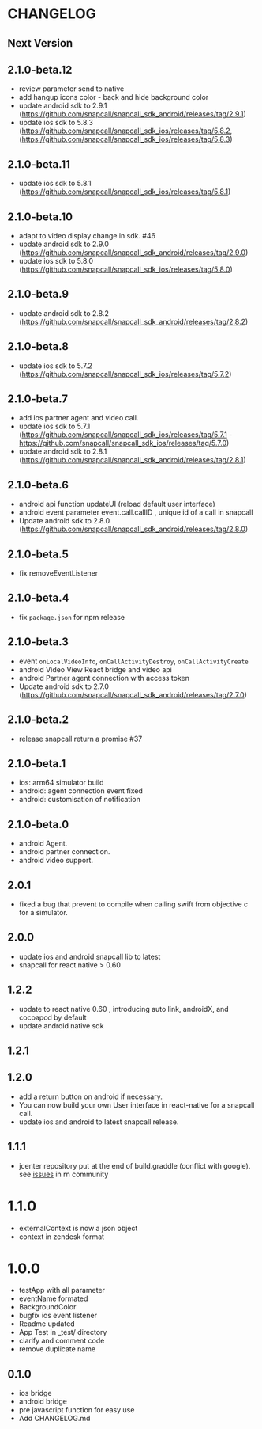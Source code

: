 # CHANGELOG


## Next Version
## 2.1.0-beta.12
- review parameter send to native
- add hangup icons color - back and hide background color
- update android sdk to 2.9.1 (https://github.com/snapcall/snapcall_sdk_android/releases/tag/2.9.1)
- update ios sdk to 5.8.3 (https://github.com/snapcall/snapcall_sdk_ios/releases/tag/5.8.2, (https://github.com/snapcall/snapcall_sdk_ios/releases/tag/5.8.3)
## 2.1.0-beta.11
- update ios sdk to 5.8.1 (https://github.com/snapcall/snapcall_sdk_ios/releases/tag/5.8.1)
## 2.1.0-beta.10
- adapt to video display change in sdk. #46
- update android sdk to 2.9.0 (https://github.com/snapcall/snapcall_sdk_android/releases/tag/2.9.0)
- update ios sdk to 5.8.0 (https://github.com/snapcall/snapcall_sdk_ios/releases/tag/5.8.0)

## 2.1.0-beta.9
- update android sdk to 2.8.2 (https://github.com/snapcall/snapcall_sdk_android/releases/tag/2.8.2)

## 2.1.0-beta.8
- update ios sdk to 5.7.2 (https://github.com/snapcall/snapcall_sdk_ios/releases/tag/5.7.2)

## 2.1.0-beta.7
- add ios partner agent and video call.
- update ios sdk to 5.7.1 (https://github.com/snapcall/snapcall_sdk_ios/releases/tag/5.7.1 - https://github.com/snapcall/snapcall_sdk_ios/releases/tag/5.7.0)
- update android sdk to 2.8.1 (https://github.com/snapcall/snapcall_sdk_android/releases/tag/2.8.1)

## 2.1.0-beta.6

- android api function updateUI (reload default user interface)
- android event parameter event.call.callID , unique id of a call in snapcall
- Update android sdk to 2.8.0 (https://github.com/snapcall/snapcall_sdk_android/releases/tag/2.8.0)

## 2.1.0-beta.5

- fix removeEventListener

## 2.1.0-beta.4

- fix `package.json` for npm release

## 2.1.0-beta.3

- event `onLocalVideoInfo`, `onCallActivityDestroy`, `onCallActivityCreate`
- android Video View React bridge and video api
- android Partner agent connection with access token
- Update android sdk to 2.7.0 (https://github.com/snapcall/snapcall_sdk_android/releases/tag/2.7.0)

## 2.1.0-beta.2

-  release snapcall return a promise #37

## 2.1.0-beta.1

- ios: arm64 simulator build
- android: agent connection event fixed
- android: customisation of notification

## 2.1.0-beta.0

- android Agent.
- android partner connection.
- android video support.

## 2.0.1
- fixed a bug that prevent to compile when calling swift from objective c for a simulator. 

## 2.0.0
- update ios and android snapcall lib to latest
- snapcall for react native >  0.60

## 1.2.2
- update to react native 0.60 , introducing auto link, androidX, and cocoapod by default
- update android native sdk

## 1.2.1
## 1.2.0
- add a return button on android if necessary.
- You can now build your own User interface in react-native for a snapcall call.
- update ios and android to latest snapcall release.

## 1.1.1
- jcenter repository put at the end of build.graddle (conflict with google). see [issues](https://github.com/react-native-community/react-native-camera/issues/1875) in rn community

# 1.1.0
- externalContext is now a json object
- context in zendesk format

# 1.0.0
- testApp with all parameter
- eventName formated
- BackgroundColor
- bugfix ios event listener
- Readme updated
- App Test in _test/ directory
- clarify and comment  code
- remove duplicate name

## 0.1.0
- ios bridge
- android bridge
- pre javascript function for easy use
- Add CHANGELOG.md
